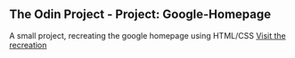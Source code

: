 <h2> The Odin Project - Project: Google-Homepage </h2>

A small project, recreating the google homepage using HTML/CSS
<a href="https://waihovong.github.io/google-homepage/">Visit the recreation</a>
